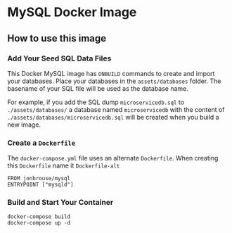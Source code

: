 # MySQL Docker Image

## How to use this image

### Add Your Seed SQL Data Files

This Docker MySQL image has `ONBUILD` commands to create and import your databases. Place your databases in the `assets/databases` folder. The basename of your SQL file will be used as the database name. 

For example, if you add the SQL dump `microservicedb.sql` to `./assets/databases/` a database named `microservicedb` with the content of `./assets/databases/microservicedb.sql` will be created when you build a new image.

### Create a `Dockerfile`

The `docker-compose.yml` file uses an alternate `Dockerfile`. When creating this `Dockerfile` name it `Dockerfile-alt`

	FROM jonbrouse/mysql
	ENTRYPOINT ["mysqld"]


### Build and Start Your Container

	docker-compose build
	docker-compose up -d
